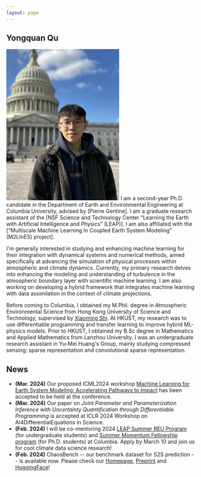 ```yaml
---
layout: page
---
```


## Yongquan Qu

<img src="/images/yongquanqu01.jpg" class="floatpic" width="300" height="400">
I am a second-year Ph.D. candidate in the Department of
Earth and Environmental Engineering at Columbia University, advised by [Pierre Gentine]. I am a graduate research assistant of the [NSF Science and Technology Center “Learning the Earth with Artificial Intelligence and Physics” (LEAP)]. I am also affiliated with the [“Multiscale Machine Learning In Coupled Earth System Modeling” (M2LInES) project].         

I'm generally interested in studying and enhancing machine learning for their integration with dynamical systems and numerical methods, aimed specifically at advancing the simulation of physical processes within atmospheric and climate dynamics. Currently, my primary research delves into enhancing the modeling and understanding of turbulence in the atmospheric boundary layer with scientific machine learning. I am also working on developing a hybrid framework that integrates machine learning with data assimilation in the context of climate projections.          

Before coming to Columbia, I obtained my M.Phil. degree in Atmospheric Environmental Science from Hong Kong University of Science and Technology, supervised by [Xiaoming Shi]. At HKUST, my research was to use differentiable programming and transfer learning to improve hybrid ML-physics models. Prior to HKUST, I obtained my B.Sc degree in Mathematics and Applied Mathematics from Lanzhou University. I was an undergraduate research assistant in Yu-Mei Huang's Group, mainly studying compressed sensing: sparse representation and convolutional sparse representation.       

[Pierre Gentine]: https://gentinelab.eee.columbia.edu/people/pierre-gentine
[Xiaoming Shi]: https://shixm.people.ust.hk/about/
[NSF Science and Technology Center “Learning the Earth with Artificial Intelligence and Physics” (LEAP)]: https://leap.columbia.edu
[“Multiscale Machine Learning In Coupled Earth System Modeling” (M2LInES) project]: https://m2lines.github.io

## News

- **(Mar. 2024)** Our proposed ICML2024 workshop [Machine Learning for Earth System Modeling: Accelerating Pathways to Impact](https://leap-stc.github.io/ml4esm-workshop/) has been accepted to be held at the conference.
- **(Mar. 2024)** Our paper on *Joint Parameter and Parameterization Inference with Uncertainty Quantification through Differentiable Programming* is accepted at ICLR 2024 Workshop on AI4DifferentialEquations in Science.
- **(Feb. 2024)** I will be co-mentoring 2024 [LEAP Summer REU Program](https://leap.columbia.edu/education/2024-leap-summer-reu-program-info/) (for undergraduate students) and [Summer Momentum Fellowship program](https://leap.columbia.edu/education/2024-leap-momfell-info/) (for Ph.D. students) at Columbia. Apply by March 10 and join us for cool climate data science research!
- **(Feb. 2024)** ChaosBench -- our benchmark dataset for S2S prediction --  is available now. Please check our [Homepage](https://leap-stc.github.io/ChaosBench), [Preprint](https://arxiv.org/abs/2402.00712) and [HuggingFace](https://huggingface.co/datasets/LEAP/ChaosBench)!
